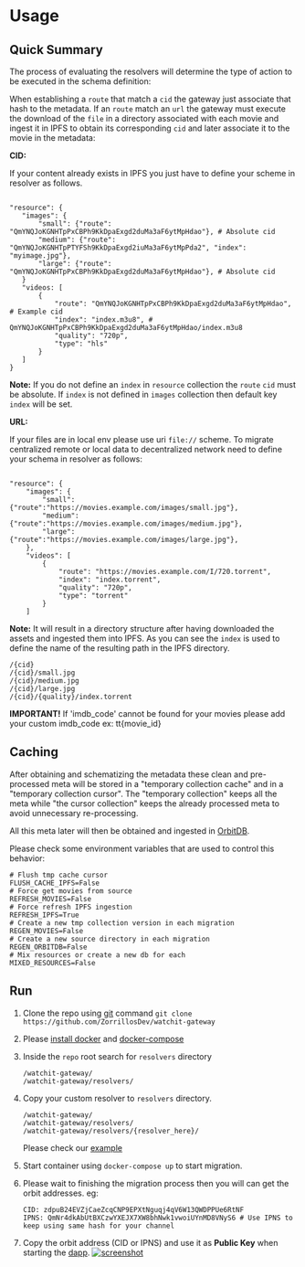 
# Usage

## Quick Summary
The process of evaluating the resolvers will determine the type of action to be executed in the schema definition:

When establishing a `route` that match a `cid` the gateway just associate that hash to the metadata. If an `route` match an `url` 
the gateway must execute the download of the `file` in a directory associated with each movie and ingest it in IPFS to obtain its
corresponding `cid` and later associate it to the movie in the metadata:

**CID:**

If your content already exists in IPFS you just have to define your scheme in resolver as follows.

 ```

"resource": {
    "images": {
        "small": {"route": "QmYNQJoKGNHTpPxCBPh9KkDpaExgd2duMa3aF6ytMpHdao"}, # Absolute cid
        "medium": {"route": "QmYNQJoKGNHTpPTYFSh9KkDpaExgd2iuMa3aF6ytMpPda2", "index": "myimage.jpg"},
        "large": {"route": "QmYNQJoKGNHTpPxCBPh9KkDpaExgd2duMa3aF6ytMpHdao"}, # Absolute cid
    }
    "videos: [
        {
            "route": "QmYNQJoKGNHTpPxCBPh9KkDpaExgd2duMa3aF6ytMpHdao", # Example cid
            "index": "index.m3u8", # QmYNQJoKGNHTpPxCBPh9KkDpaExgd2duMa3aF6ytMpHdao/index.m3u8
            "quality": "720p",
            "type": "hls"
        }
    ]
}

```

**Note:** If you do not define an `index` in `resource` collection the `route` `cid` must be absolute. 
If `index` is not defined in `images` collection then default key `index` will be set.

**URL:**

If your files are in local env please use uri `file://` scheme. To migrate centralized remote or local data to
decentralized network need to define your schema in resolver as follows:

```

"resource": {
    "images": {
        "small": {"route":"https://movies.example.com/images/small.jpg"},
        "medium": {"route":"https://movies.example.com/images/medium.jpg"},
        "large": {"route":"https://movies.example.com/images/large.jpg"},
    },
    "videos": [
        {
            "route": "https://movies.example.com/I/720.torrent",
            "index": "index.torrent", 
            "quality": "720p",
            "type": "torrent"
        }
    ]
```

**Note:** It will result in a directory structure after having downloaded the assets and ingested them into IPFS. As you
can see the `index` is used to define the name of the resulting path in the IPFS directory.

```
/{cid}
/{cid}/small.jpg
/{cid}/medium.jpg
/{cid}/large.jpg
/{cid}/{quality}/index.torrent

```

**IMPORTANT!** If 'imdb_code' cannot be found for your movies please add your custom imdb_code ex: tt{movie_id}

## Caching

After obtaining and schematizing the metadata these clean and pre-processed meta will be stored in a "temporary
collection cache" and in a "temporary collection cursor". The "temporary collection" keeps all the meta while
"the cursor collection" keeps the already processed meta to avoid unnecessary re-processing.

All this meta later will then be obtained and ingested in [OrbitDB](https://orbitdb.org/).

Please check some environment variables that are used to control this behavior:

```
# Flush tmp cache cursor
FLUSH_CACHE_IPFS=False
# Force get movies from source
REFRESH_MOVIES=False
# Force refresh IPFS ingestion
REFRESH_IPFS=True
# Create a new tmp collection version in each migration
REGEN_MOVIES=False
# Create a new source directory in each migration
REGEN_ORBITDB=False
# Mix resources or create a new db for each
MIXED_RESOURCES=False
```


## Run

1) Clone the repo using [git](https://git-scm.com/book/en/v2/Getting-Started-Installing-Git) command `git clone https://github.com/ZorrillosDev/watchit-gateway`
2) Please [install docker](https://docs.docker.com/get-started/) and [docker-compose](https://docs.docker.com/compose/install/)
3) Inside the `repo` root search for `resolvers` directory
   ```
   /watchit-gateway/
   /watchit-gateway/resolvers/
   ```
4) Copy your custom resolver to `resolvers` directory.
    ```
   /watchit-gateway/
   /watchit-gateway/resolvers/
   /watchit-gateway/resolvers/{resolver_here}/
   ```
   Please check our [example](https://github.com/ZorrillosDev/watchit-gateway/tree/v0.1.0/resolvers)
5) Start container using `docker-compose up` to start migration.
6) Please wait to finishing the migration process then you will can get the orbit addresses. eg:
   
   ```
   CID: zdpuB24EVZjCaeZcqCNP9EPXtNguqj4qV6W13QWDPPUe6RtNF
   IPNS: QmNr4dkAbUtBXCzwYXEJX7XW8bhNwk1vwoiUYnMD8VNyS6 # Use IPNS to keep using same hash for your channel
   ```
7) Copy the orbit address (CID or IPNS) and use it as **Public Key** when starting the [dapp](https://github.com/ZorrillosDev/watchit-desktop).
   [![screenshot](assets/pk.png?raw=true)]()

